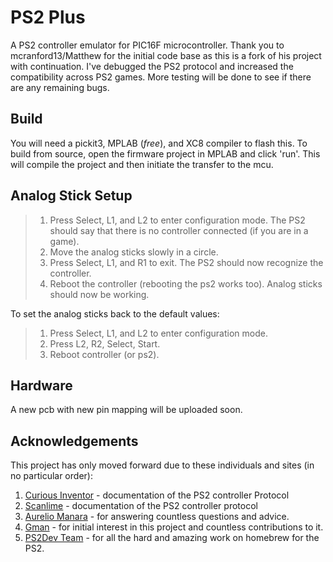 # **PS2 Plus**

A PS2 controller emulator for PIC16F microcontroller. Thank you to mcranford13/Matthew for the initial code base as this is a fork of his project with continuation. I've debugged the PS2 protocol and increased the compatibility across PS2 games. More testing will be done to see if there are any remaining bugs. 

## **Build**

You will need a pickit3, MPLAB (_free_), and XC8 compiler to flash this. To build from source, open the firmware project in MPLAB and click 'run'. This will compile the project and then initiate the transfer to the mcu.

## **Analog Stick Setup**

> 1. Press Select, L1, and L2 to enter configuration mode. The PS2 should say that there is no controller connected (if you are in a game).
> 2. Move the analog sticks slowly in a circle.
> 3. Press Select, L1, and R1 to exit. The PS2 should now recognize the controller.
> 4. Reboot the controller (rebooting the ps2 works too).
> Analog sticks should now be working.

To set the analog sticks back to the default values:
> 1. Press Select, L1, and L2 to enter configuration mode.
> 2. Press L2, R2, Select, Start.
> 3. Reboot controller (or ps2).

## **Hardware**

A new pcb with new pin mapping will be uploaded soon. 

## **Acknowledgements**

This project has only moved forward due to these individuals and sites (in no particular order):

1. [Curious Inventor](http://store.curiousinventor.com/guides/PS2) - documentation of the PS2 controller Protocol
2. [Scanlime](https://gist.github.com/scanlime/5042071) - documentation of the PS2 controller protocol
3. [Aurelio Manara](https://github.com/Aurelio92/GCPlus) - for answering countless questions and advice.
4. [Gman](https://gmanmodz.com/) - for initial interest in this project and countless contributions to it.
5. [PS2Dev Team](https://github.com/ps2dev) - for all the hard and amazing work on homebrew for the PS2.

